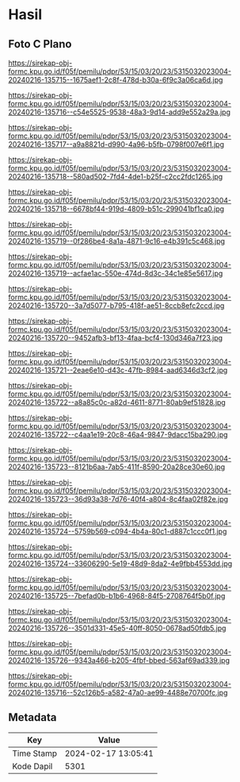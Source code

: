 # Hasil

## Foto C Plano

https://sirekap-obj-formc.kpu.go.id/f05f/pemilu/pdpr/53/15/03/20/23/5315032023004-20240216-135715--1675aef1-2c8f-478d-b30a-6f9c3a06ca6d.jpg

https://sirekap-obj-formc.kpu.go.id/f05f/pemilu/pdpr/53/15/03/20/23/5315032023004-20240216-135716--c54e5525-9538-48a3-9d14-add9e552a29a.jpg

https://sirekap-obj-formc.kpu.go.id/f05f/pemilu/pdpr/53/15/03/20/23/5315032023004-20240216-135717--a9a8821d-d990-4a96-b5fb-0798f007e6f1.jpg

https://sirekap-obj-formc.kpu.go.id/f05f/pemilu/pdpr/53/15/03/20/23/5315032023004-20240216-135718--580ad502-7fd4-4de1-b25f-c2cc2fdc1265.jpg

https://sirekap-obj-formc.kpu.go.id/f05f/pemilu/pdpr/53/15/03/20/23/5315032023004-20240216-135718--6678bf44-919d-4809-b51c-299041bf1ca0.jpg

https://sirekap-obj-formc.kpu.go.id/f05f/pemilu/pdpr/53/15/03/20/23/5315032023004-20240216-135719--0f286be4-8a1a-4871-9c16-e4b391c5c468.jpg

https://sirekap-obj-formc.kpu.go.id/f05f/pemilu/pdpr/53/15/03/20/23/5315032023004-20240216-135719--acfae1ac-550e-474d-8d3c-34c1e85e5617.jpg

https://sirekap-obj-formc.kpu.go.id/f05f/pemilu/pdpr/53/15/03/20/23/5315032023004-20240216-135720--3a7d5077-b795-418f-ae51-8ccb8efc2ccd.jpg

https://sirekap-obj-formc.kpu.go.id/f05f/pemilu/pdpr/53/15/03/20/23/5315032023004-20240216-135720--9452afb3-bf13-4faa-bcf4-130d346a7f23.jpg

https://sirekap-obj-formc.kpu.go.id/f05f/pemilu/pdpr/53/15/03/20/23/5315032023004-20240216-135721--2eae6e10-d43c-47fb-8984-aad6346d3cf2.jpg

https://sirekap-obj-formc.kpu.go.id/f05f/pemilu/pdpr/53/15/03/20/23/5315032023004-20240216-135722--a8a85c0c-a82d-4611-8771-80ab9ef51828.jpg

https://sirekap-obj-formc.kpu.go.id/f05f/pemilu/pdpr/53/15/03/20/23/5315032023004-20240216-135722--c4aa1e19-20c8-46a4-9847-9dacc15ba290.jpg

https://sirekap-obj-formc.kpu.go.id/f05f/pemilu/pdpr/53/15/03/20/23/5315032023004-20240216-135723--8121b6aa-7ab5-411f-8590-20a28ce30e60.jpg

https://sirekap-obj-formc.kpu.go.id/f05f/pemilu/pdpr/53/15/03/20/23/5315032023004-20240216-135723--36d93a38-7d76-40f4-a804-8c4faa02f82e.jpg

https://sirekap-obj-formc.kpu.go.id/f05f/pemilu/pdpr/53/15/03/20/23/5315032023004-20240216-135724--5759b569-c094-4b4a-80c1-d887c1ccc0f1.jpg

https://sirekap-obj-formc.kpu.go.id/f05f/pemilu/pdpr/53/15/03/20/23/5315032023004-20240216-135724--33606290-5e19-48d9-8da2-4e9fbb4553dd.jpg

https://sirekap-obj-formc.kpu.go.id/f05f/pemilu/pdpr/53/15/03/20/23/5315032023004-20240216-135725--7befad0b-b1b6-4968-84f5-2708764f5b0f.jpg

https://sirekap-obj-formc.kpu.go.id/f05f/pemilu/pdpr/53/15/03/20/23/5315032023004-20240216-135726--3501d331-45e5-40ff-8050-0678ad50fdb5.jpg

https://sirekap-obj-formc.kpu.go.id/f05f/pemilu/pdpr/53/15/03/20/23/5315032023004-20240216-135726--9343a466-b205-4fbf-bbed-563af69ad339.jpg

https://sirekap-obj-formc.kpu.go.id/f05f/pemilu/pdpr/53/15/03/20/23/5315032023004-20240216-135716--52c126b5-a582-47a0-ae99-4488e70700fc.jpg


## Metadata

| Key        | Value               |
| ---------- | ------------------- |
| Time Stamp | 2024-02-17 13:05:41 |
| Kode Dapil | 5301                |



